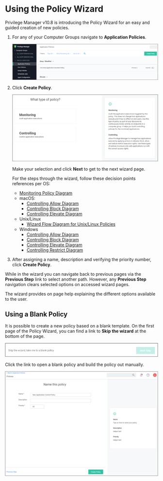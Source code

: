 [title]: # (Policy Wizard)
[tags]: # (create)
[priority]: # (11)
# Using the Policy Wizard

Privilege Manager v10.8 is introducing the Policy Wizard for an easy and guided creation of new policies.

1. For any of your Computer Groups navigate to __Application Policies__.

   ![app policies](../images/wizard/app-pol-1.png "Application Policies overview page")
1. Click __Create Policy__.

   ![wizard 1](../images/wizard/wiz-1.png "Policy Wizard first page")

   Make your selection and click __Next__ to get to the next wizard page.

   For the steps through the wizard, follow these decision points references per OS:

   * [Monitoring Policy Diagram](monitoring.md)
   * macOS:
     * [Controlling Allow Diagram](../../../macOS/wizard/controlling-allow-macOS.md)
     * [Controlling Block Diagram](../../../macOS/wizard/controlling-block-macOS.md)
     * [Controlling Elevate Diagram](../../../macOS/wizard/controlling-elevate-macOS.md)
   * Unix/Linux
     * [Wizard Flow Diagram for Unix/Linux Policies](../../../nix/examples/index.md)
   * Windows
     * [Controlling Allow Diagram](../../../windows/wizard/controlling-allow-win.md)
     * [Controlling Block Diagram](../../../windows/wizard/controlling-block-win.md)
     * [Controlling Elevate Diagram](../../../windows/wizard/controlling-elevate-win.md)
     * [Controlling Restrict Diagram](../../../windows/wizard/controlling-restrict-win.md)
1. After assigning a name, description and verifying the priority number, click __Create Policy__.

While in the wizard you can navigate back to previous pages via the __Previous Step__ link to select another path. However, any __Previous Step__ navigation clears selected options on accessed wizard pages.

The wizard provides on page help explaining the different options available to the user.

## Using a Blank Policy

It is possible to create a new policy based on a blank template. On the first page of the Policy Wizard, you can find a link to __Skip the wizard__ at the bottom of the page.

![skip](../images/wizard/skip-wiz.png "Skip the wizard link")

Click the link to open a blank policy and build the policy out manually.

![blank](../images/wizard/blank.png "Blank policy page")
